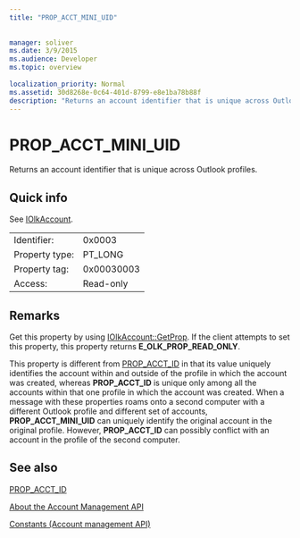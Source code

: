 ```yaml
---
title: "PROP_ACCT_MINI_UID"
 
 
manager: soliver
ms.date: 3/9/2015
ms.audience: Developer
ms.topic: overview
 
localization_priority: Normal
ms.assetid: 30d8268e-0c64-401d-8799-e8e1ba78b88f
description: "Returns an account identifier that is unique across Outlook profiles."
---
```


# PROP_ACCT_MINI_UID

Returns an account identifier that is unique across Outlook profiles.
  
## Quick info

See [IOlkAccount](iolkaccount.md).
  
|||
|:-----|:-----|
|Identifier:  <br/> |0x0003  <br/> |
|Property type:  <br/> |PT_LONG  <br/> |
|Property tag:  <br/> |0x00030003  <br/> |
|Access:  <br/> |Read-only  <br/> |
   
## Remarks

Get this property by using [IOlkAccount::GetProp](iolkaccount-getprop.md). If the client attempts to set this property, this property returns **E_OLK_PROP_READ_ONLY**. 
  
This property is different from [PROP_ACCT_ID](prop_acct_id.md) in that its value uniquely identifies the account within and outside of the profile in which the account was created, whereas **PROP_ACCT_ID** is unique only among all the accounts within that one profile in which the account was created. When a message with these properties roams onto a second computer with a different Outlook profile and different set of accounts, **PROP_ACCT_MINI_UID** can uniquely identify the original account in the original profile. However, **PROP_ACCT_ID** can possibly conflict with an account in the profile of the second computer. 
  
## See also



[PROP_ACCT_ID](prop_acct_id.md)
  
[About the Account Management API](about-the-account-management-api.md)
  
[Constants (Account management API)](constants-account-management-api.md)

